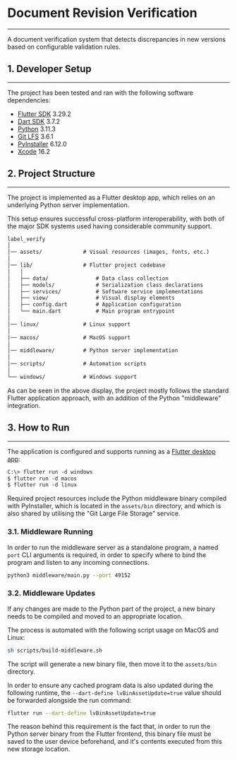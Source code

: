# Document Revision Verification

---

A document verification system that detects discrepancies in new versions based on configurable validation rules.

## 1. Developer Setup

---

The project has been tested and ran with the following software dependencies:

- [Flutter SDK](https://docs.flutter.dev/get-started/install) 3.29.2
- [Dart SDK](https://dart.dev/get-dart) 3.7.2
- [Python](https://www.python.org/downloads/) 3.11.3
- [Git LFS](https://git-lfs.com) 3.6.1
- [PyInstaller](https://pyinstaller.org) 6.12.0
- [Xcode](https://developer.apple.com/xcode/) 16.2

## 2. Project Structure

---

The project is implemented as a Flutter desktop app, which relies on an underlying Python server implementation.

This setup ensures successful cross-platform interoperability,
with both of the major SDK systems used having considerable community support.

```txt
label_verify
│
│── assets/             # Visual resources (images, fonts, etc.)
│
│── lib/                # Flutter project codebase
│   │
│   ├── data/               # Data class collection
│   ├── models/             # Serialization class declarations
│   ├── services/           # Software service implementations
│   ├── view/               # Visual display elements
│   ├── config.dart         # Application configuration
│   └── main.dart           # Main program entrypoint
│
│── linux/              # Linux support
│
│── macos/              # MacOS support
│
│── middleware/         # Python server implementation
│
│── scripts/            # Automation scripts
│
└── windows/            # Windows support
```

As can be seen in the above display, the project mostly follows the standard Flutter application approach,
with an addition of the Python "middleware" integration.

## 3. How to Run

---

The application is configured and supports running as a
[Flutter desktop app](https://docs.flutter.dev/platform-integration/desktop):

```txt
C:\> flutter run -d windows
$ flutter run -d macos
$ flutter run -d linux
```

Required project resources include the Python middleware binary compiled with PyInstaller,
which is located in the `assets/bin` directory, and which is also shared by utilising the "Git Large File Storage" service.

### 3.1. Middleware Running

In order to run the middleware server as a standalone program, a named `port` CLI arguments is required,
in order to specify where to bind the program and listen to any incoming connections.

```sh
python3 middleware/main.py --port 49152
```

### 3.2. Middleware Updates

If any changes are made to the Python part of the project,
a new binary needs to be compiled and moved to an appropriate location.

The process is automated with the following script usage on MacOS and Linux:

```sh
sh scripts/build-middleware.sh
```

The script will generate a new binary file, then move it to the `assets/bin` directory.

In order to ensure any cached program data is also updated during the following runtime,
the `--dart-define lvBinAssetUpdate=true` value should be forwarded alongside the run command:

```sh
flutter run --dart-define lvBinAssetUpdate=true
```

The reason behind this requirement is the fact that, in order to run the Python server binary from the Flutter frontend,
this binary file must be saved to the user device beforehand, and it's contents executed from this new storage location.
